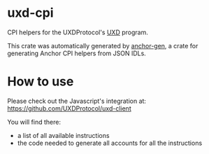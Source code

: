 # uxd-cpi

CPI helpers for the UXDProtocol's [UXD](https://github.com/UXDProtocol/uxd-program) program.

This crate was automatically generated by [anchor-gen](https://github.com/saber-hq/anchor-gen), a crate for generating Anchor CPI helpers from JSON IDLs.

# How to use

Please check out the Javascript's integration at:
https://github.com/UXDProtocol/uxd-client

You will find there:
- a list of all available instructions
- the code needed to generate all accounts for all the instructions
